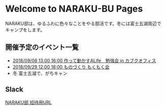# Welcome to NARAKU-BU Pages

 NARAKU部は、ゆるふわに色々なことをやる部活です。冬には富士五湖周辺でキャンプをします。

## 開催予定のイベント一覧

- [2018/09/08 13:00 16:00 作って動かすALife　勉強会 in カブクオフィス](https://narakubu.connpass.com/event/99145/) 
- [2018/09/29 12:00 18:00 ものづくり もくもく会](https://narakubu.connpass.com/event/99927/)
- 冬 富士五湖で、がちキャン

## Slack
[NARAKU部 招待用URL](https://join.slack.com/t/naraku/shared_invite/enQtNDI1MzA2MDIyNDQ4LWQwNTNhMzE3OTQ3MTU3YzQ0N2Q4MGZiMjAwZWJiZGYyYzRiM2FlMzFmNjRiMjk5ZjI4ZmMzNTlkZjAyYjY5ZGQ)